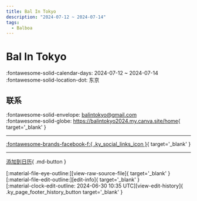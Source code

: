 ```yaml
---
title: Bal In Tokyo
description: "2024-07-12 ~ 2024-07-14"
tags:
  - Balboa
---
```


# Bal In Tokyo 

:fontawesome-solid-calendar-days: 2024-07-12 ~ 2024-07-14  
:fontawesome-solid-location-dot: 东京  

## 联系

:fontawesome-solid-envelope: <balintokyo@gmail.com>  
:fontawesome-solid-globe: <https://balintokyo2024.my.canva.site/home>{ target='_blank' }  

---

 [:fontawesome-brands-facebook-f:{ .ky_social_links_icon }](https://www.facebook.com/events/944883577242753){ target='_blank' }

---

[添加到日历](https://swing.news/ics/zh-Hans/2024/jp/bal-in-tokyo-2024.ics){ .md-button }

<div class="ky_page_footer" markdown>
<div class="ky_page_footer_trailing" markdown="span">
[:material-file-eye-outline:][view-raw-source-file]{ target='_blank' }
[:material-file-edit-outline:][edit-info]{ target='_blank' }
</div>
<div class="ky_page_footer_leading" markdown="span">
[:material-clock-edit-outline: 2024-06-30 10:35 UTC][view-edit-history]{ .ky_page_footer_history_button target='_blank' }
</div>
</div>

[view-raw-source-file]: https://github.com/swingdance/events/blob/main/2024/jp/bal-in-tokyo-2024.json "查看原始源文件"
[edit-info]: https://github.com/swingdance/events/issues/new?assignees=&labels=update+event&projects=&template=03-update_entity.yml&title=%5B2024%2Fjp%5D%20Bal%20In%20Tokyo&region=jp&year=2024&id=bal-in-tokyo-2024&name=Bal%20In%20Tokyo&org_id= "编辑信息"

[view-edit-history]: https://github.com/swingdance/events/commits/main/2024/jp/bal-in-tokyo-2024.json "查看编辑历史"
